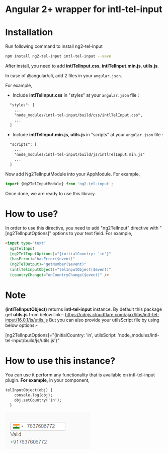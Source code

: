 
# Angular 2+ wrapper for intl-tel-input

# Installation

Run following command to install ng2-tel-input

```sh
npm install ng2-tel-input intl-tel-input --save
```

After install, you need to add **intlTelInput.css**, **intlTelInput.min.js**, **utils.js**.

In case of @angular/cli, add 2 files in your `angular.json`. 

For example,

- Include **intlTelInput.css** in "styles" at your `angular.json` file  :
```
  "styles": [
    ...
    "node_modules/intl-tel-input/build/css/intlTelInput.css",
    ...
  ]
```

- Include **intlTelInput.min.js**, **utils.js** in "scripts" at your `angular.json` file  :
```
  "scripts": [
    ...
    "node_modules/intl-tel-input/build/js/intlTelInput.min.js"
    ...
  ]
```


Now add Ng2TelInputModule into your AppModule. For example,

```js
import {Ng2TelInputModule} from 'ng2-tel-input';
```

Once done, we are ready to use this library.

# How to use?

In order to use this directive, you need to add "ng2TelInput" directive with "[ng2TelInputOptions]" options to your text field. For example,

```html
<input type="text"
  ng2TelInput
  [ng2TelInputOptions]="{initialCountry: 'in'}"
  (hasError)="hasError($event)"
  (ng2TelOutput)="getNumber($event)"
  (intlTelInputObject)="telInputObject($event)"
  (countryChange)="onCountryChange($event)" />
```

# Note
**(intlTelInputObject)** returns **intl-tel-input** instance.
By default this package get **utils.js** from below link:-
https://cdnjs.cloudflare.com/ajax/libs/intl-tel-input/16.0.1/js/utils.js
But you can also provide your utilsScript file by using below options:-

[ng2TelInputOptions]="{initialCountry: 'in', utilsScript: 'node_modules/intl-tel-input/build/js/utils.js'}"

# How to use this instance?
You can use it perform any functionality that is available on intl-tel-input plugin. **For example**, in your component,
```
telInputObject(obj) {
    console.log(obj);
    obj.setCountry('in');
  }
```

![N|Solid](./example.png)
